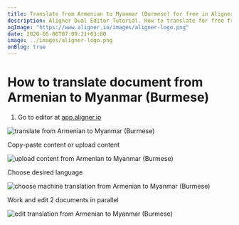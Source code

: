 ```yaml
---
title: Translate from Armenian to Myanmar (Burmese) for free in Aligner Editor
description: Aligner Dual Editor Tutorial. How to translate for free from Armenian to Myanmar (Burmese). Aligner is multilingual document management platform. 
ogImage: "https://www.aligner.io/images/aligner-logo.png"
date: 2020-05-06T07:09:21+03:00
image: ../images/aligner-logo.png
onBlog: true
---
```


# How to translate document from Armenian to Myanmar (Burmese)

1. Go to editor at [app.aligner.io](https://app.aligner.io "Aligner App web page")

![translate from Armenian to Myanmar (Burmese)](../aligner-blank-editor.png "translate from Armenian to Myanmar (Burmese)")

Copy-paste content or upload content

![upload content from Armenian to Myanmar (Burmese)](../aligner-uploaded-document.png "upload content from Armenian to Myanmar (Burmese)")

Choose desired language

![choose machine translation from Armenian to Myanmar (Burmese)](../aligner-language-dropdown.png "choose machine translation from Armenian to Myanmar (Burmese)")

Work and edit 2 documents in parallel

![edit translation from Armenian to Myanmar (Burmese)](../aligner-double-sitded-editor.png "edit translation from Armenian to Myanmar (Burmese)")


